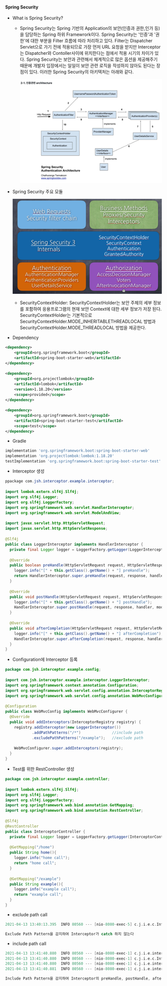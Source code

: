 #### Spring Security
+ What is Spring Security?
    + Spring Security는 Spring 기반의 Application의 보안(인증과 권한,인가 등)을 담당하는 Spring 하위 Framewrork이다.
      Spring Security는 '인증'과 '권한'에 대한 부분을 Filter 흐름에 따라 처리하고 있다.
      Filter는 Dispatcher Servlet으로 가기 전에 적용되므로 가장 먼저 URL 요청을 받지만 Interceptor는 Dispatcher와 Contoller사이에
      위치한다는 점에서 적용 시기의 차이가 있다.
      Spring Security는 보안과 관련해서 체계적으로 많은 옵션을 제공해주기 때문에 개발자 입장에서는 일일이 보안 관련 로직을 작성하지 않아도 된다는 장점이 있다.
      이러한 Spring Security의 아키텍처는 아래와 같다.

      ![Spring Security](https://github.com/suhojang/SpringSecurity/blob/master/Spring_security.png)

+ Spring Security 주요 모듈
  
  ![Spring Security_Module](https://github.com/suhojang/SpringSecurity/blob/master/Spring_security_module.png)
  + SecurityContextHolder: SecurityContextHolder는 보안 주체의 세부 정보를 포함하여 응용프로그램의 현재 보안 Context에 대한 세부 정보가 저장 된다.
    SecurityContextHolder는 기본적으로 SecurityContextHolder.MODE_INHERITABLETHREADLOCAL 방법과 SecurityContextHolder.MODE_THREADLOCAL 방법을 제공한다.

+ Dependency
```xml
<dependency>
    <groupId>org.springframework.boot</groupId>
    <artifactId>spring-boot-starter-web</artifactId>
</dependency>

<dependency>
    <groupId>org.projectlombok</groupId>
    <artifactId>lombok</artifactId>
    <version>1.18.20</version>
    <scope>provided</scope>
</dependency>

<dependency>
    <groupId>org.springframework.boot</groupId>
    <artifactId>spring-boot-starter-test</artifactId>
    <scope>test</scope>
</dependency>
  ```
+ Gradle
```groovy
implementation 'org.springframework.boot:spring-boot-starter-web'
implementation 'org.projectlombok:lombok:1.18.20'
testImplementation 'org.springframework.boot:spring-boot-starter-test'
```

+ Interceptor 생성
```java
ppackage com.jsh.interceptor.example.interceptor;

import lombok.extern.slf4j.Slf4j;
import org.slf4j.Logger;
import org.slf4j.LoggerFactory;
import org.springframework.web.servlet.HandlerInterceptor;
import org.springframework.web.servlet.ModelAndView;

import javax.servlet.http.HttpServletRequest;
import javax.servlet.http.HttpServletResponse;

@Slf4j
public class LoggerInterceptor implements HandlerInterceptor {
  private final Logger logger = LoggerFactory.getLogger(LoggerInterceptor.class);

  @Override
  public boolean preHandle(HttpServletRequest request, HttpServletResponse response, Object handler) throws Exception {
    logger.info("[" + this.getClass().getName() + "] preHandle");
    return HandlerInterceptor.super.preHandle(request, response, handler);
  }

  @Override
  public void postHandle(HttpServletRequest request, HttpServletResponse response, Object handler, ModelAndView modelAndView) throws Exception {
    logger.info("[" + this.getClass().getName() + "] postHandle");
    HandlerInterceptor.super.postHandle(request, response, handler, modelAndView);
  }

  @Override
  public void afterCompletion(HttpServletRequest request, HttpServletResponse response, Object handler, Exception ex) throws Exception {
    logger.info("[" + this.getClass().getName() + "] afterCompletion");
    HandlerInterceptor.super.afterCompletion(request, response, handler, ex);
  }
}
```

+ Configuration에 Interceptor 등록
```java
package com.jsh.interceptor.example.config;

import com.jsh.interceptor.example.interceptor.LoggerInterceptor;
import org.springframework.context.annotation.Configuration;
import org.springframework.web.servlet.config.annotation.InterceptorRegistry;
import org.springframework.web.servlet.config.annotation.WebMvcConfigurer;

@Configuration
public class WebMvcConfig implements WebMvcConfigurer {
  @Override
  public void addInterceptors(InterceptorRegistry registry) {
    registry.addInterceptor(new LoggerInterceptor())
            .addPathPatterns("/*")              //include path
            .excludePathPatterns("/example");   //exclude path

    WebMvcConfigurer.super.addInterceptors(registry);
  }
}
```

+ Test를 위한 RestController 생성
```java
package com.jsh.interceptor.example.controller;

import lombok.extern.slf4j.Slf4j;
import org.slf4j.Logger;
import org.slf4j.LoggerFactory;
import org.springframework.web.bind.annotation.GetMapping;
import org.springframework.web.bind.annotation.RestController;

@Slf4j
@RestController
public class InterceptorController {
  private final Logger logger = LoggerFactory.getLogger(InterceptorController.class);

  @GetMapping("/home")
  public String home(){
    logger.info("home call");
    return "home call";
  }

  @GetMapping("/example")
  public String example(){
    logger.info("example call");
    return "example call";
  }
}
```

+ exclude path call
```groovy
2021-04-13 13:40:13.395  INFO 80560 --- [nio-8080-exec-5] c.j.i.e.c.InterceptorController          : example call
```
```groovy
Exclude Path Pattern을 감지하여 Interceptor가 catch 하지 않는다
```

+ include path call
```groovy
2021-04-13 13:41:40.880  INFO 80560 --- [nio-8080-exec-1] c.j.i.e.interceptor.LoggerInterceptor    : [com.jsh.interceptor.example.interceptor.LoggerInterceptor] preHandle
2021-04-13 13:41:40.880  INFO 80560 --- [nio-8080-exec-1] c.j.i.e.c.InterceptorController          : home call
2021-04-13 13:41:40.880  INFO 80560 --- [nio-8080-exec-1] c.j.i.e.interceptor.LoggerInterceptor    : [com.jsh.interceptor.example.interceptor.LoggerInterceptor] postHandle
2021-04-13 13:41:40.881  INFO 80560 --- [nio-8080-exec-1] c.j.i.e.interceptor.LoggerInterceptor    : [com.jsh.interceptor.example.interceptor.LoggerInterceptor] afterCompletion
```
```groovy
Include Path Pattern을 감지하여 Interceptor의 preHandle, postHandle, afterCompletion를 실행하는 것을 볼 수 있다.
```
